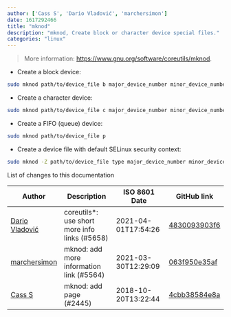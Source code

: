 ```yaml
---
author: ['Cass S', 'Dario Vladović', 'marchersimon']
date: 1617292466
title: "mknod"
description: "mknod, Create block or character device special files."
categories: "linux"
---
```

> More information: <https://www.gnu.org/software/coreutils/mknod>.

- Create a block device:

```bash
sudo mknod path/to/device_file b major_device_number minor_device_number
```

- Create a character device:

```bash
sudo mknod path/to/device_file c major_device_number minor_device_number
```

- Create a FIFO (queue) device:

```bash
sudo mknod path/to/device_file p
```

- Create a device file with default SELinux security context:

```bash
sudo mknod -Z path/to/device_file type major_device_number minor_device_number
```
List of changes to this documentation


Author | Description | ISO 8601 Date | GitHub link
------|-----|-----|-----
[Dario Vladović](mailto:d.vladimyr@gmail.com) | coreutils*: use short more info links (#5658) | 2021-04-01T17:54:26 | [4830093903f6](https://github.com/tldr-pages/tldr/commit/4830093903f66ccf3ebbc2ecf477286e45edac59)
[marchersimon](mailto:50295997+marchersimon@users.noreply.github.com) | mknod: add more information link (#5564) | 2021-03-30T12:29:09 | [063f950e35af](https://github.com/tldr-pages/tldr/commit/063f950e35afe7be8bb1f7e63629539cc575f260)
[Cass S](mailto:cassvs@users.noreply.github.com) | mknod: add page (#2445) | 2018-10-20T13:22:44 | [4cbb38584e8a](https://github.com/tldr-pages/tldr/commit/4cbb38584e8a359cdfe151c1bae56bb9bbd50c1f)

